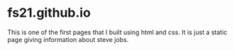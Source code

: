 # fs21.github.io

This is one of the first pages that I built using html and css. It is just a static page giving information about steve jobs.

